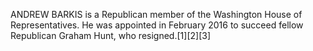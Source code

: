 ANDREW BARKIS is a Republican member of the Washington House of Representatives. He was appointed in February 2016 to succeed fellow Republican Graham Hunt, who resigned.[1][2][3]
